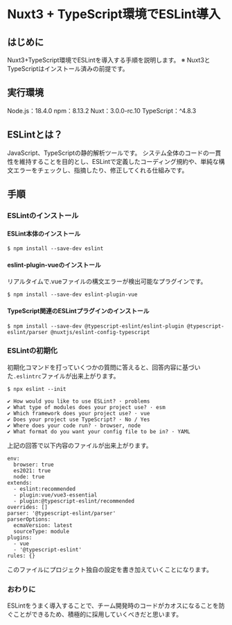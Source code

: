 # Nuxt3 + TypeScript環境でESLint導入
## はじめに
Nuxt3+TypeScript環境でESLintを導入する手順を説明します。
※ Nuxt3とTypeScriptはインストール済みの前提です。

## 実行環境
Node.js：18.4.0
npm：8.13.2
Nuxt：3.0.0-rc.10
TypeScript：^4.8.3

## ESLintとは？
JavaScript、TypeScriptの静的解析ツールです。
システム全体のコードの一貫性を維持することを目的とし、ESLintで定義したコーディング規約や、単純な構文エラーをチェックし、指摘したり、修正してくれる仕組みです。

## 手順
### ESLintのインストール
#### ESLint本体のインストール
```
$ npm install --save-dev eslint
```
#### eslint-plugin-vueのインストール
リアルタイムで.vueファイルの構文エラーが検出可能なプラグインです。
```
$ npm install --save-dev eslint-plugin-vue
```
#### TypeScript関連のESLintプラグインのインストール
```
$ npm install --save-dev @typescript-eslint/eslint-plugin @typescript-eslint/parser @nuxtjs/eslint-config-typescript
```

### ESLintの初期化
初期化コマンドを打っていくつかの質問に答えると、回答内容に基づいた`.eslintrc`ファイルが出来上がります。
```
$ npx eslint --init

✔ How would you like to use ESLint? · problems
✔ What type of modules does your project use? · esm
✔ Which framework does your project use? · vue
✔ Does your project use TypeScript? · No / Yes
✔ Where does your code run? · browser, node
✔ What format do you want your config file to be in? · YAML
```
上記の回答で以下内容のファイルが出来上がります。
```
env:
  browser: true
  es2021: true
  node: true
extends:
  - eslint:recommended
  - plugin:vue/vue3-essential
  - plugin:@typescript-eslint/recommended
overrides: []
parser: '@typescript-eslint/parser'
parserOptions:
  ecmaVersion: latest
  sourceType: module
plugins:
  - vue
  - '@typescript-eslint'
rules: {}
```
このファイルにプロジェクト独自の設定を書き加えていくことになります。
### おわりに
ESLintをうまく導入することで、チーム開発時のコードがカオスになることを防ぐことができるため、積極的に採用していくべきだと思います。
